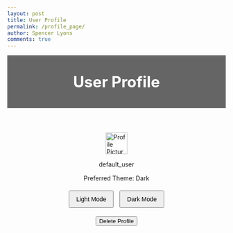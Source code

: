 ```yaml
---
layout: post
title: User Profile
permalink: /profile_page/
author: Spencer Lyons
comments: true
---
```


<html lang="en">
<head>
  <meta charset="UTF-8">
  <meta name="viewport" content="width=device-width, initial-scale=1.0">
  <title>User Profile</title>
  <link rel="stylesheet" href="/holiday_frontend/assets/css/profile_style.css">
  <style>
    /* Header styling matching your index page */
    .holiday-header {
      width: 100%;
      text-align: center;
      padding: 20px 0;
      background: rgba(0, 0, 0, 0.6);
      color: white;
    }
    .holiday-header h1 {
      font-size: 2.5em;
      margin: 20px 0;
      border-radius: 10px;
    }
    /* Container for profile content for spacing */
    .profile-container {
      display: flex;
      flex-direction: column;
      align-items: center;
      gap: 15px;
      margin: 20px;
    }
    /* Style adjustments for theme buttons */
    .theme-buttons button {
      margin: 5px;
      padding: 10px 15px;
      font-size: 14px;
      cursor: pointer;
    }
  </style>
</head>
<body>
  <header class="holiday-header">
    <h1>User Profile</h1>
  </header>
  <section class="profile-container">
    <img id="link" src="{{ site.baseurl }}/images/gifitinatorlogo.png" width="50" height="50" alt="Profile Picture" /> 
    <div class="name" id="username">default_user</div>
    <div class="theme" id="theme-preference">Preferred Theme: Dark</div>
    <!-- Theme buttons -->
    <div class="theme-buttons">
      <button id="light-mode-btn">Light Mode</button>
      <button id="dark-mode-btn">Dark Mode</button>
    </div>
    <button id="delete-btn" class="delete-button">Delete Profile</button>
  </section>
  <script type="module">
    import { getCredentials } from '{{ site.baseurl }}/assets/js/api/login.js';
    import { pythonURI, fetchOptions } from '{{ site.baseurl }}/assets/js/api/config.js';
    // Function to update colors on the page based on theme.
    function applyThemeColors(theme) {
      if (theme.toLowerCase() === 'light') {
        document.body.style.setProperty('background-color', 'white', 'important');
        document.body.style.setProperty('color', 'black', 'important');
        const header = document.querySelector('.holiday-header');
        if (header) {
          header.style.setProperty('color', 'black', 'important');
        }
      } else {
        document.body.style.setProperty('background-color', 'black', 'important');
        document.body.style.setProperty('color', 'white', 'important');
        const header = document.querySelector('.holiday-header');
        if (header) {
          header.style.setProperty('color', 'white', 'important');
        }
      }
    }
    async function loadProfile() {
      try {
        const credentials = await getCredentials();
        console.log("Retrieved Credentials:", credentials);
        if (!credentials || !credentials.name) {
          console.log("No credentials found, redirecting to login.");
          window.location.href = '{{ site.baseurl }}/login.html';
          return;
        }
        // Get elements
        const profilePic = document.getElementById('link');
        const usernameElement = document.getElementById('username');
        const themeElement = document.getElementById('theme-preference');
        if (!profilePic || !usernameElement || !themeElement) {
          console.error("Profile elements not found in DOM.");
          return;
        }
        // Apply profile data
        usernameElement.textContent = credentials.name || 'Unknown User';
        const theme = credentials.theme || 'Dark';
        themeElement.textContent = `Preferred Theme: ${theme}`;
        // Apply the background and text colors based on theme
        applyThemeColors(theme);
        // Determine how to load the profile picture
        if (credentials.pfp) {
          if (credentials.pfp.startsWith("data:image")) {
            profilePic.src = credentials.pfp;
          } else if (credentials.pfp.startsWith("/") || credentials.pfp.includes("http")) {
            profilePic.src = credentials.pfp;
          } else {
            profilePic.src = `/user-images/${credentials.pfp}`; // Adjust path as needed
          }
        } else {
          profilePic.src = '/images/gifitinatorlogo.png'; // Fallback
        }
        profilePic.onerror = function () {
          this.src = '/images/gifitinatorlogo.png';
        };
      } catch (error) {
        console.error('Error fetching profile data:', error);
      }
    }
    // Function to update the theme both in the UI and on the server
    async function updateTheme(theme) {
      const themeElement = document.getElementById('theme-preference');
      themeElement.textContent = `Preferred Theme: ${theme}`;
      // Update background and text colors with !important
      applyThemeColors(theme);
      // Persist the theme change to the server (ensure your API supports this)
      try {
        const response = await fetch(`${pythonURI}/api/user_profile/update`, {
          ...fetchOptions,
          method: 'POST',
          headers: { 'Content-Type': 'application/json' },
          body: JSON.stringify({ user_id: 1, theme: theme })
        });
        if (!response.ok) {
          const errorData = await response.json();
          alert(`Error updating theme: ${errorData.message}`);
        }
      } catch (error) {
        console.error('Error updating theme:', error);
      }
    }
    async function deleteProfile() {
      const confirmation = confirm('Are you sure you want to delete this profile?');
      if (!confirmation) return;
      try {
        const response = await fetch(`${pythonURI}/api/user_profile/delete`, {
          ...fetchOptions,
          method: 'POST',
          headers: { 'Content-Type': 'application/json' },
          body: JSON.stringify({ user_id: 1 })
        });
        if (response.ok) {
          alert('Profile deleted successfully!');
          document.getElementById('link').src = '/images/gifitinatorlogo.png';
          document.getElementById('username').textContent = 'Unknown User';
          document.getElementById('theme-preference').textContent = 'Preferred Theme: Light';
          applyThemeColors('Light');
          localStorage.removeItem("user_id");
        } else {
          const errorData = await response.json();
          alert(`Error deleting profile: ${errorData.message}`);
        }
      } catch (error) {
        console.error('Error deleting profile:', error);
      }
    }
    document.addEventListener('DOMContentLoaded', function() {
      loadProfile();
      document.getElementById('delete-btn').addEventListener('click', deleteProfile);
      // Add event listeners for theme buttons to update theme and background/text colors
      document.getElementById('light-mode-btn').addEventListener('click', function() {
        updateTheme('Light');
      });
      document.getElementById('dark-mode-btn').addEventListener('click', function() {
        updateTheme('Dark');
      });
    });
  </script>
</body>
</html>

